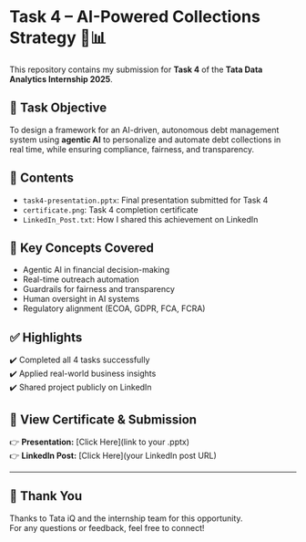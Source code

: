 # Task 4 – AI-Powered Collections Strategy 🧠📊

This repository contains my submission for **Task 4** of the **Tata Data Analytics Internship 2025**.

## 📌 Task Objective

To design a framework for an AI-driven, autonomous debt management system using **agentic AI** to personalize and automate debt collections in real time, while ensuring compliance, fairness, and transparency.

## 📁 Contents

- `task4-presentation.pptx`: Final presentation submitted for Task 4
- `certificate.png`: Task 4 completion certificate
- `LinkedIn_Post.txt`: How I shared this achievement on LinkedIn

## 🧠 Key Concepts Covered

- Agentic AI in financial decision-making
- Real-time outreach automation
- Guardrails for fairness and transparency
- Human oversight in AI systems
- Regulatory alignment (ECOA, GDPR, FCA, FCRA)

## ✅ Highlights

✔️ Completed all 4 tasks successfully  
✔️ Applied real-world business insights  
✔️ Shared project publicly on LinkedIn  

## 🔗 View Certificate & Submission

👉 **Presentation:** [Click Here](link to your .pptx)  
👉 **LinkedIn Post:** [Click Here](your LinkedIn post URL)

---

## 🙌 Thank You

Thanks to Tata iQ and the internship team for this opportunity.  
For any questions or feedback, feel free to connect!

